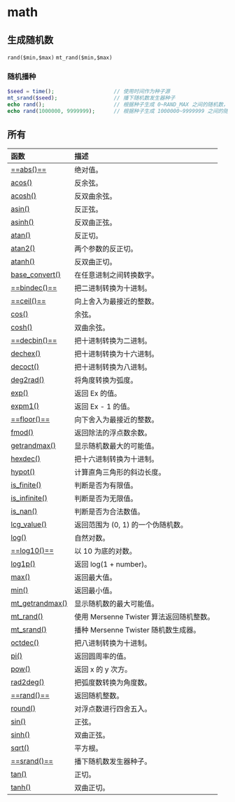 # math
## 生成随机数
`rand($min,$max)`
`mt_rand($min,$max)`
### 随机播种
```php
$seed = time();                   // 使用时间作为种子源
mt_srand($seed);                  // 播下随机数发生器种子
echo rand();                      // 根据种子生成 0~RAND_MAX 之间的随机数，如果 $seed 值固定，则生成的随机数也不变
echo rand(1000000, 9999999);      // 根据种子生成 1000000~9999999 之间的随机数，如果 $seed 值固定，则生成的随机数也不变
```
## 所有
 | 函数                                                                           | 描述                                     |
 |:------------------------------------------------------------------------------ |:---------------------------------------- |
 | [==abs()==](https://www.w3school.com.cn/php/func_math_abs.asp)                 | 绝对值。                                 |
 | [acos()](https://www.w3school.com.cn/php/func_math_acos.asp)                   | 反余弦。                                 |
 | [acosh()](https://www.w3school.com.cn/php/func_math_acosh.asp)                 | 反双曲余弦。                             |
 | [asin()](https://www.w3school.com.cn/php/func_math_asin.asp)                   | 反正弦。                                 |
 | [asinh()](https://www.w3school.com.cn/php/func_math_asinh.asp)                 | 反双曲正弦。                             |
 | [atan()](https://www.w3school.com.cn/php/func_math_atan.asp)                   | 反正切。                                 |
 | [atan2()](https://www.w3school.com.cn/php/func_math_atan.asp)                  | 两个参数的反正切。                       |
 | [atanh()](https://www.w3school.com.cn/php/func_math_atanh.asp)                 | 反双曲正切。                             |
 | [base_convert()](https://www.w3school.com.cn/php/func_math_base_convert.asp)   | 在任意进制之间转换数字。                 |
 | [==bindec()==](https://www.w3school.com.cn/php/func_math_bindec.asp)           | 把二进制转换为十进制。                   |
 | [==ceil()==](https://www.w3school.com.cn/php/func_math_ceil.asp)               | 向上舍入为最接近的整数。                 |
 | [cos()](https://www.w3school.com.cn/php/func_math_cos.asp)                     | 余弦。                                   |
 | [cosh()](https://www.w3school.com.cn/php/func_math_cosh.asp)                   | 双曲余弦。                               |
 | [==decbin()==](https://www.w3school.com.cn/php/func_math_decbin.asp)           | 把十进制转换为二进制。                   |
 | [dechex()](https://www.w3school.com.cn/php/func_math_dechex.asp)               | 把十进制转换为十六进制。                 |
 | [decoct()](https://www.w3school.com.cn/php/func_math_decoct.asp)               | 把十进制转换为八进制。                   |
 | [deg2rad()](https://www.w3school.com.cn/php/func_math_deg2rad.asp)             | 将角度转换为弧度。                       |
 | [exp()](https://www.w3school.com.cn/php/func_math_exp.asp)                     | 返回 Ex 的值。                           |
 | [expm1()](https://www.w3school.com.cn/php/func_math_expm1.asp)                 | 返回 Ex - 1 的值。                       |
 | [==floor()==](https://www.w3school.com.cn/php/func_math_floor.asp)             | 向下舍入为最接近的整数。                 |
 | [fmod()](https://www.w3school.com.cn/php/func_math_fmod.asp)                   | 返回除法的浮点数余数。                   |
 | [getrandmax()](https://www.w3school.com.cn/php/func_math_getrandmax.asp)       | 显示随机数最大的可能值。                 |
 | [hexdec()](https://www.w3school.com.cn/php/func_math_hexdec.asp)               | 把十六进制转换为十进制。                 |
 | [hypot()](https://www.w3school.com.cn/php/func_math_hypot.asp)                 | 计算直角三角形的斜边长度。               |
 | [is_finite()](https://www.w3school.com.cn/php/func_math_is_finite.asp)         | 判断是否为有限值。                       |
 | [is_infinite()](https://www.w3school.com.cn/php/func_math_is_infinite.asp)     | 判断是否为无限值。                       |
 | [is_nan()](https://www.w3school.com.cn/php/func_math_is_nan.asp)               | 判断是否为合法数值。                     |
 | [lcg_value()](https://www.w3school.com.cn/php/func_math_lcg_value.asp)         | 返回范围为 (0, 1) 的一个伪随机数。       |
 | [log()](https://www.w3school.com.cn/php/func_math_log.asp)                     | 自然对数。                               |
 | [==log10()==](https://www.w3school.com.cn/php/func_math_log10.asp)             | 以 10 为底的对数。                       |
 | [log1p()](https://www.w3school.com.cn/php/func_math_log1p.asp)                 | 返回 log(1 + number)。                   |
 | [max()](https://www.w3school.com.cn/php/func_math_max.asp)                     | 返回最大值。                             |
 | [min()](https://www.w3school.com.cn/php/func_math_min.asp)                     | 返回最小值。                             |
 | [mt_getrandmax()](https://www.w3school.com.cn/php/func_math_mt_getrandmax.asp) | 显示随机数的最大可能值。                 |
 | [mt_rand()](https://www.w3school.com.cn/php/func_math_mt_rand.asp)             | 使用 Mersenne Twister 算法返回随机整数。 |
 | [mt_srand()](https://www.w3school.com.cn/php/func_math_mt_srand.asp)           | 播种 Mersenne Twister 随机数生成器。     |
 | [octdec()](https://www.w3school.com.cn/php/func_math_octdec.asp)               | 把八进制转换为十进制。                   |
 | [pi()](https://www.w3school.com.cn/php/func_math_pi.asp)                       | 返回圆周率的值。                         |
 | [pow()](https://www.w3school.com.cn/php/func_math_pow.asp)                     | 返回 x 的 y 次方。                       |
 | [rad2deg()](https://www.w3school.com.cn/php/func_math_rad2deg.asp)             | 把弧度数转换为角度数。                   |
 | [==rand()==](https://www.w3school.com.cn/php/func_math_rand.asp)               | 返回随机整数。                           |
 | [round()](https://www.w3school.com.cn/php/func_math_round.asp)                 | 对浮点数进行四舍五入。                   |
 | [sin()](https://www.w3school.com.cn/php/func_math_sin.asp)                     | 正弦。                                   |
 | [sinh()](https://www.w3school.com.cn/php/func_math_sinh.asp)                   | 双曲正弦。                               |
 | [sqrt()](https://www.w3school.com.cn/php/func_math_sqrt.asp)                   | 平方根。                                 |
 | [==srand()==](https://www.w3school.com.cn/php/func_math_srand.asp)             | 播下随机数发生器种子。                   |
 | [tan()](https://www.w3school.com.cn/php/func_math_tan.asp)                     | 正切。                                   |
 | [tanh()](https://www.w3school.com.cn/php/func_math_tanh.asp)                   | 双曲正切。                               |
 